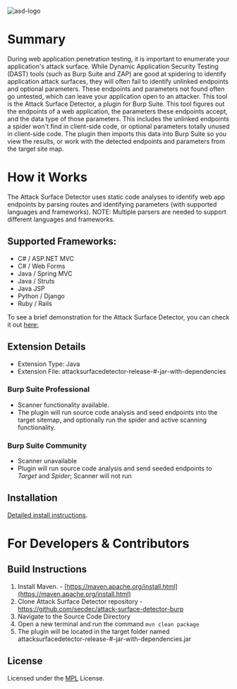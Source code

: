 ![asd-logo](https://user-images.githubusercontent.com/35819157/41377103-1105060c-6f29-11e8-810c-0ec520330a58.png)

# Summary
During web application penetration testing, it is important to enumerate  your application's attack surface. While Dynamic Application Security Testing (DAST) tools (such as Burp Suite and ZAP) are good at spidering to identify application attack surfaces, they will often fail to identify unlinked endpoints and optional parameters. These endpoints and parameters not found often go untested, which can leave your application open to an attacker.
This tool is the Attack Surface Detector, a plugin for Burp Suite. This tool figures out the endpoints of a web application, the parameters these endpoints accept, and the data type of those parameters. This includes the unlinked endpoints a spider won't find in client-side code, or optional parameters totally unused in client-side code. The plugin then imports this data into Burp Suite so you view the results, or work with the detected endpoints and parameters from the target site map.

# How it Works
The Attack Surface Detector uses static code analyses to identify web app endpoints by parsing routes and identifying parameters (with supported languages and frameworks). NOTE: Multiple parsers are needed to support different languages and frameworks.
## Supported Frameworks:
  * C# / ASP.NET MVC
  * C# / Web Forms
  * Java / Spring MVC
  * Java / Struts
  * Java JSP
  * Python / Django
  * Ruby / Rails

To see a brief demonstration for the Attack Surface Detector, you can check it out [here:](https://youtu.be/jUUJNRcmqwI)

## Extension Details
* Extension Type: Java
* Extension File: attacksurfacedetector-release-#-jar-with-dependencies

### Burp Suite Professional
* Scanner functionality available.
* The plugin will run source code analysis and seed endpoints into the target sitemap, and optionally run the spider and active scanning functionality.
### Burp Suite Community
* Scanner unavailable
* Plugin will run source code analysis and send seeded endpoints to *Target* and *Spider*; Scanner will not run



## Installation
[Detailed install instructions](https://github.com/secdec/attack-surface-detector-burp/wiki/Installation).

# For Developers & Contributors

## Build Instructions
1. Install Maven. - [https://maven.apache.org/install.html](https://maven.apache.org/install.html)
2. Clone Attack Surface Detector repository - https://github.com/secdec/attack-surface-detector-burp 
3. Navigate to the Source Code Directory
4. Open a new terminal and run the command `mvn clean package`
4. The plugin will be located in the target folder named attacksurfacedetector-release-#-jar-with-dependencies.jar

## License

Licensed under the [MPL](https://github.com/secdec/attack-surface-detector-burp/blob/master/LICENSE) License.






